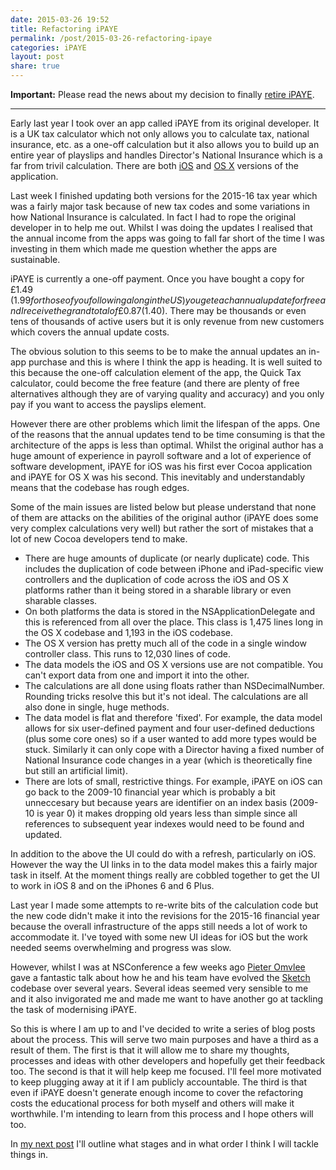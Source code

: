 ```yaml
---
date: 2015-03-26 19:52
title: Refactoring iPAYE
permalink: /post/2015-03-26-refactoring-ipaye
categories: iPAYE
layout: post
share: true
---
```


**Important:** Please read the news about my decision to finally [retire iPAYE](http://www.swwritings.com/post/2015-10-15-retiring-ipaye/).

---

Early last year I took over an app called iPAYE from its original developer. It is a UK tax calculator which not only allows you to calculate tax, national insurance, etc. as a one-off calculation but it also allows you to build up an entire year of playslips and handles Director's National Insurance which is a far from trivil calculation. There are both [iOS](https://itunes.apple.com/gb/app/ipaye-tax-calculator/id341368716?mt=8) and [OS X](https://itunes.apple.com/gb/app/ipaye-uk-tax-calculator/id455202188?mt=12) versions of the application.

Last week I finished updating both versions for the 2015-16 tax year which was a fairly major task because of new tax codes and some variations in how National Insurance is calculated. In fact I had to rope the original developer in to help me out. Whilst I was doing the updates I realised that the annual income from the apps was going to fall far short of the time I was investing in them which made me question whether the apps are sustainable.

iPAYE is currently a one-off payment. Once you have bought a copy for £1.49 ($1.99 for those of you following along in the US) you get each annual update for free and I receive the grand total of £0.87 ($1.40). There may be thousands or even tens of thousands of active users but it is only revenue from new customers which covers the annual update costs.

The obvious solution to this seems to be to make the annual updates an in-app purchase and this is where I think the app is heading. It is well suited to this because the one-off calculation element of the app, the Quick Tax calculator, could become the free feature (and there are plenty of free alternatives although they are of varying quality and accuracy) and you only pay if you want to access the payslips element.

However there are other problems which limit the lifespan of the apps. One of the reasons that the annual updates tend to be time consuming is that the architecture of the apps is less than optimal. Whilst the original author has a huge amount of experience in payroll software and a lot of experience of software development, iPAYE for iOS was his first ever Cocoa application and iPAYE for OS X was his second. This inevitably and understandably means that the codebase has rough edges. 

Some of the main issues are listed below but please understand that none of them are attacks on the abilities of the original author (iPAYE does some very complex calculations very well) but rather the sort of mistakes that a lot of new Cocoa developers tend to make.

* There are huge amounts of duplicate (or nearly duplicate) code. This includes the duplication of code between iPhone and iPad-specific view controllers and the duplication of code across the iOS and OS X platforms rather than it being stored in a sharable library or even sharable classes.
* On both platforms the data is stored in the NSApplicationDelegate and this is referenced from all over the place. This class is 1,475 lines long in the OS X codebase and 1,193 in the iOS codebase.
* The OS X version has pretty much all of the code in a single window controller class. This runs to 12,030 lines of code.
* The data models the iOS and OS X versions use are not compatible. You can't export data from one and import it into the other.
* The calculations are all done using floats rather than NSDecimalNumber. Rounding tricks resolve this but it's not ideal. The calculations are all also done in single, huge methods.
* The data model is flat and therefore 'fixed'. For example, the data model allows for six user-defined payment and four user-defined deductions (plus some core ones) so if a user wanted to add more types would be stuck. Similarly it can only cope with a Director having a fixed number of National Insurance code changes in a year (which is theoretically fine but still an artificial limit).
* There are lots of small, restrictive things. For example, iPAYE on iOS can go back to the 2009-10 financial year which is probably a bit unneccesary but because years are identifier on an index basis (2009-10 is year 0) it makes dropping old years less than simple since all references to subsequent year indexes would need to be found and updated.

In addition to the above the UI could do with a refresh, particularly on iOS. However the way the UI links in to the data model makes this a fairly major task in itself. At the moment things really are cobbled together to get the UI to work in iOS 8 and on the iPhones 6 and 6 Plus.

Last year I made some attempts to re-write bits of the calculation code but the new code didn't make it into the revisions for the 2015-16 financial year because the overall infrastructure of the apps still needs a lot of work to accommodate it. I've toyed with some new UI ideas for iOS but the work needed seems overwhelming and progress was slow.

However, whilst I was at NSConference a few weeks ago [Pieter Omvlee](https://twitter.com/pieteromvlee) gave a fantastic talk about how he and his team have evolved the [Sketch](http://bohemiancoding.com/sketch/) codebase over several years. Several ideas seemed very sensible to me and it also invigorated me and made me want to have another go at tackling the task of modernising iPAYE.

So this is where I am up to and I've decided to write a series of blog posts about the process. This will serve two main purposes and have a third as a result of them. The first is that it will allow me to share my thoughts, processes and ideas with other developers and hopefully get their feedback too. The second is that it will help keep me focused. I'll feel more motivated to keep plugging away at it if I am publicly accountable. The third is that even if iPAYE doesn't generate enough income to cover the refactoring costs the educational process for both myself and others will make it worthwhile. I'm intending to learn from this process and I hope others will too.

In [my next post](http://www.swwritings.com/post/2015-03-27-ipaye-plan-of-attack) I'll outline what stages and in what order I think I will tackle things in.